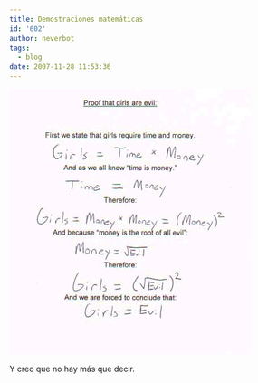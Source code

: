 ```yaml
---
title: Demostraciones matemáticas
id: '602'
author: neverbot
tags:
  - blog
date: 2007-11-28 11:53:36
---
```


![Proof that girls are evil](./demostraciones-matematicas/girls_are_evil.jpg "Proof that girls are evil")

Y creo que no hay más que decir.